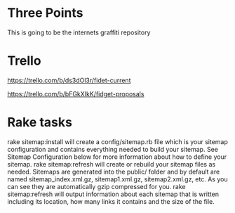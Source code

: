 # Three Points

This is going to be the internets graffiti repository

# Trello

https://trello.com/b/ds3dOl3r/fidet-current

https://trello.com/b/bFGkXIkK/fidget-proposals

# Rake tasks

rake sitemap:install will create a config/sitemap.rb file which is your sitemap configuration and contains everything needed to build your sitemap. See Sitemap Configuration below for more information about how to define your sitemap.
rake sitemap:refresh will create or rebuild your sitemap files as needed. Sitemaps are generated into the public/ folder and by default are named sitemap_index.xml.gz, sitemap1.xml.gz, sitemap2.xml.gz, etc. As you can see they are automatically gzip compressed for you.
rake sitemap:refresh will output information about each sitemap that is written including its location, how many links it contains and the size of the file.
